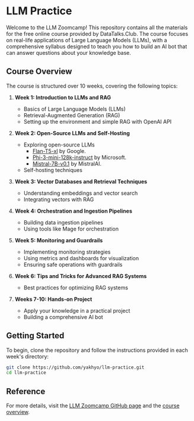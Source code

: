 # LLM Practice

Welcome to the LLM Zoomcamp! This repository contains all the materials for the free online course provided by DataTalks.Club. The course focuses on real-life applications of Large Language Models (LLMs), with a comprehensive syllabus designed to teach you how to build an AI bot that can answer questions about your knowledge base.

## Course Overview

The course is structured over 10 weeks, covering the following topics:

1. **Week 1: Introduction to LLMs and RAG**
   - Basics of Large Language Models (LLMs)
   - Retrieval-Augmented Generation (RAG)
   - Setting up the environment and simple RAG with OpenAI API

2. **Week 2: Open-Source LLMs and Self-Hosting**
   - Exploring open-source LLMs
        - [Flan-T5-xl](https://huggingface.co/google/flan-t5-xl) by Google.
        - [Phi-3-mini-128k-instruct](https://huggingface.co/microsoft/Phi-3-mini-128k-instruct) by Microsoft.
        - [Mistral-7B-v0.1](https://huggingface.co/mistralai/Mistral-7B-v0.1) by MistralAI.
   - Self-hosting techniques

3. **Week 3: Vector Databases and Retrieval Techniques**
   - Understanding embeddings and vector search
   - Integrating vectors with RAG

4. **Week 4: Orchestration and Ingestion Pipelines**
   - Building data ingestion pipelines
   - Using tools like Mage for orchestration

5. **Week 5: Monitoring and Guardrails**
   - Implementing monitoring strategies
   - Using metrics and dashboards for visualization
   - Ensuring safe operations with guardrails

6. **Week 6: Tips and Tricks for Advanced RAG Systems**
   - Best practices for optimizing RAG systems

7. **Weeks 7-10: Hands-on Project**
   - Apply your knowledge in a practical project
   - Building a comprehensive AI bot

## Getting Started

To begin, clone the repository and follow the instructions provided in each week's directory:

```sh
git clone https://github.com/yakhyo/llm-practice.git
cd llm-practice
```

## Reference
For more details, visit the [LLM Zoomcamp GitHub page](https://github.com/DataTalksClub/llm-zoomcamp) and the [course overview](https://github.com/DataTalksClub/llm-zoomcamp/blob/main/README.md).




